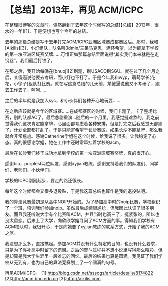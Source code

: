 # 【总结】2013年，再见 ACM/ICPC
在整理旧博客的文章时，偶然翻到了去年这个时候写的总结[【总结】2012年，很水的一年][1]，于是便想也写个今年的总结。

去年的那篇总结是写于去年打完ACM/ICPC亚洲区域赛成都赛区后。那时，我和[Aikilis][3]，小灯组队，队名叫3dmin/三弟马克思，满怀希望，以为能拿下学校的第一块亚洲区域赛奖牌......可惜正如那篇总结里面说得“其实我们本来就是在走钢丝”，我们最后打铁了。

在那之后，我开始每晚在[bnuoj][2]刷题，刷USACO刷SGU。就在过了几个月之后，某傻逼说他要去考研，而小灯也不打了。于是今年我和wyp，萌萌学长(花花，小徐子)组队打比赛。就在写这篇总结的几天前，某傻逼说他又不考研了，跑去工作去了，呵呵......

之后的半年就是我加入syc，和小伙伴们各种开心地玩耍......

在之后应该就是今年的区域赛......在成都赛区的时候，我们卡题了，卡了整场比赛，别的队都AC了，最后悲剧重演...随后的一个月里，我感觉挺难熬的。我之前觉得我们这次肯定能拿牌，心里面都考虑着各种安排，但是打完之后我感觉天都蹋了，计划全部都打乱了。于是只能寄希望于长沙赛区，如果长沙不能拿牌，那么我就会非常尴尬。感谢Catherine学姐在这个时候，给我说了很多，让我稳定了心态。真的很感谢学姐，她在工作中还时常牵挂着学校的acm。

最后在长沙我们终于成功地拿到学校的第一块亚洲区域赛奖牌，真的很开心。

感谢bia，purplest两位队友，感谢xyjian教练，感谢支持着我们的队友们、同学们、老师们、小伙伴们。

学校的ICPC刚刚起步，要走的路还很长。

每年这个时候都会又很多退役贴，于是我这篇总结也算作是我的退役贴吧。

我的算法竞赛最初是从高中NOIP开始的。为了参加高中时的noip比赛，学校组织了一个班，培训我们参加noip。虽然最后成绩很尴尬，但我因此认识了很多朋友。而且我还听说大学有个比赛叫ACM，并且当时也高三了，挺紧张的，所以也没太留恋。后来上了大学，向欣欣学姐寻问了ACM方面的事。得知我们学校有ACM校队时，我很开心，于是向她要了xyjian教练的联系方式，开始了我的ACM之旅。

我没想那么多，直接搞起。参加ACM并没有什么特定的目的，也没有什么要求，只是为了弥补高中时留下的遗憾。之后的奋斗过程并不想小说里写得那么精彩，但是却算是我大学生涯里一段难忘的回忆。最后的结果也算是圆满。我见证了我们学校从无到有，也为自己的算法竞赛划上了一个圆满的句号。

再见ACM/ICPC。
[1]:http://blog.csdn.net/sssogs/article/details/8174822
[2]:http://acm.bnu.edu.cn
[3]:http://aikilis.com